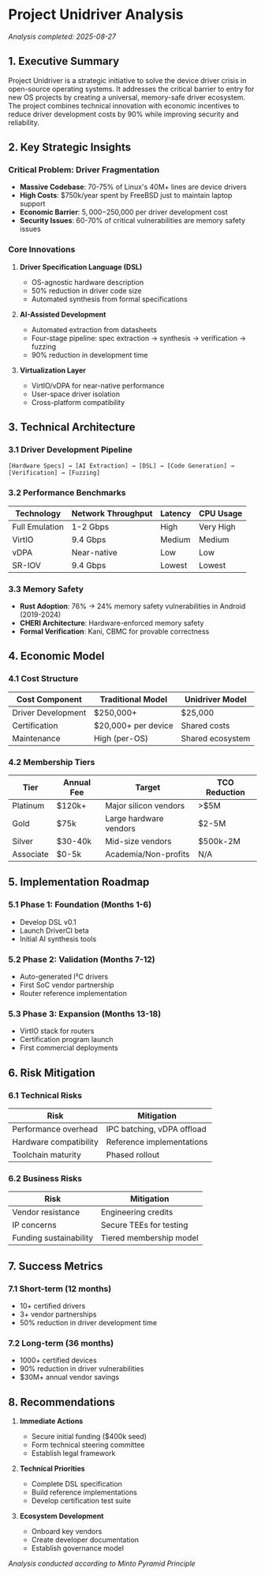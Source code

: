 # Project Unidriver Analysis
*Analysis completed: 2025-08-27*

## 1. Executive Summary

Project Unidriver is a strategic initiative to solve the device driver crisis in open-source operating systems. It addresses the critical barrier to entry for new OS projects by creating a universal, memory-safe driver ecosystem. The project combines technical innovation with economic incentives to reduce driver development costs by 90% while improving security and reliability.

## 2. Key Strategic Insights

### Critical Problem: Driver Fragmentation
- **Massive Codebase**: 70-75% of Linux's 40M+ lines are device drivers
- **High Costs**: $750k/year spent by FreeBSD just to maintain laptop support
- **Economic Barrier**: $5,000-$250,000 per driver development cost
- **Security Issues**: 60-70% of critical vulnerabilities are memory safety issues

### Core Innovations
1. **Driver Specification Language (DSL)**
   - OS-agnostic hardware description
   - 50% reduction in driver code size
   - Automated synthesis from formal specifications

2. **AI-Assisted Development**
   - Automated extraction from datasheets
   - Four-stage pipeline: spec extraction → synthesis → verification → fuzzing
   - 90% reduction in development time

3. **Virtualization Layer**
   - VirtIO/vDPA for near-native performance
   - User-space driver isolation
   - Cross-platform compatibility

## 3. Technical Architecture

### 3.1 Driver Development Pipeline
```
[Hardware Specs] → [AI Extraction] → [DSL] → [Code Generation] → [Verification] → [Fuzzing]
```

### 3.2 Performance Benchmarks
| Technology | Network Throughput | Latency | CPU Usage |
|------------|-------------------|---------|-----------|
| Full Emulation | 1-2 Gbps | High | Very High |
| VirtIO | 9.4 Gbps | Medium | Medium |
| vDPA | Near-native | Low | Low |
| SR-IOV | 9.4 Gbps | Lowest | Lowest |

### 3.3 Memory Safety
- **Rust Adoption**: 76% → 24% memory safety vulnerabilities in Android (2019-2024)
- **CHERI Architecture**: Hardware-enforced memory safety
- **Formal Verification**: Kani, CBMC for provable correctness

## 4. Economic Model

### 4.1 Cost Structure
| Cost Component | Traditional Model | Unidriver Model |
|----------------|-------------------|-----------------|
| Driver Development | $250,000+ | $25,000 |
| Certification | $20,000+ per device | Shared costs |
| Maintenance | High (per-OS) | Shared ecosystem |

### 4.2 Membership Tiers
| Tier | Annual Fee | Target | TCO Reduction |
|------|------------|--------|---------------|
| Platinum | $120k+ | Major silicon vendors | >$5M |
| Gold | $75k | Large hardware vendors | $2-5M |
| Silver | $30-40k | Mid-size vendors | $500k-2M |
| Associate | $0-5k | Academia/Non-profits | N/A |

## 5. Implementation Roadmap

### 5.1 Phase 1: Foundation (Months 1-6)
- Develop DSL v0.1
- Launch DriverCI beta
- Initial AI synthesis tools

### 5.2 Phase 2: Validation (Months 7-12)
- Auto-generated I²C drivers
- First SoC vendor partnership
- Router reference implementation

### 5.3 Phase 3: Expansion (Months 13-18)
- VirtIO stack for routers
- Certification program launch
- First commercial deployments

## 6. Risk Mitigation

### 6.1 Technical Risks
| Risk | Mitigation |
|------|------------|
| Performance overhead | IPC batching, vDPA offload |
| Hardware compatibility | Reference implementations |
| Toolchain maturity | Phased rollout |

### 6.2 Business Risks
| Risk | Mitigation |
|------|------------|
| Vendor resistance | Engineering credits |
| IP concerns | Secure TEEs for testing |
| Funding sustainability | Tiered membership model |

## 7. Success Metrics

### 7.1 Short-term (12 months)
- 10+ certified drivers
- 3+ vendor partnerships
- 50% reduction in driver development time

### 7.2 Long-term (36 months)
- 1000+ certified devices
- 90% reduction in driver vulnerabilities
- $30M+ annual vendor savings

## 8. Recommendations

1. **Immediate Actions**
   - Secure initial funding ($400k seed)
   - Form technical steering committee
   - Establish legal framework

2. **Technical Priorities**
   - Complete DSL specification
   - Build reference implementations
   - Develop certification test suite

3. **Ecosystem Development**
   - Onboard key vendors
   - Create developer documentation
   - Establish governance model

*Analysis conducted according to Minto Pyramid Principle*
